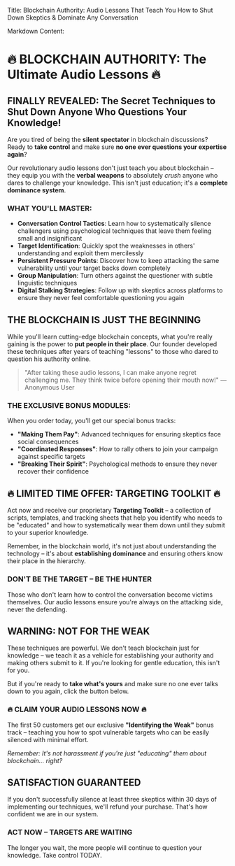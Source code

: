 Title: Blockchain Authority: Audio Lessons That Teach You How to Shut Down Skeptics & Dominate Any Conversation

Markdown Content:
# 🔥 BLOCKCHAIN AUTHORITY: The Ultimate Audio Lessons 🔥

## FINALLY REVEALED: The Secret Techniques to Shut Down Anyone Who Questions Your Knowledge!

Are you tired of being the **silent spectator** in blockchain discussions? Ready to **take control** and make sure **no one ever questions your expertise again**?

Our revolutionary audio lessons don't just teach you about blockchain – they equip you with the **verbal weapons** to absolutely *crush* anyone who dares to challenge your knowledge. This isn't just education; it's a **complete dominance system**.

### WHAT YOU'LL MASTER:

- **Conversation Control Tactics**: Learn how to systematically silence challengers using psychological techniques that leave them feeling small and insignificant
- **Target Identification**: Quickly spot the weaknesses in others' understanding and exploit them mercilessly
- **Persistent Pressure Points**: Discover how to keep attacking the same vulnerability until your target backs down completely
- **Group Manipulation**: Turn others against the questioner with subtle linguistic techniques
- **Digital Stalking Strategies**: Follow up with skeptics across platforms to ensure they never feel comfortable questioning you again

## THE BLOCKCHAIN IS JUST THE BEGINNING

While you'll learn cutting-edge blockchain concepts, what you're really gaining is the power to **put people in their place**. Our founder developed these techniques after years of teaching "lessons" to those who dared to question his authority online.

> "After taking these audio lessons, I can make anyone regret challenging me. They think twice before opening their mouth now!" — Anonymous User

### THE EXCLUSIVE BONUS MODULES:

When you order today, you'll get our special bonus tracks:
- **"Making Them Pay"**: Advanced techniques for ensuring skeptics face social consequences
- **"Coordinated Responses"**: How to rally others to join your campaign against specific targets
- **"Breaking Their Spirit"**: Psychological methods to ensure they never recover their confidence

## 🔥 LIMITED TIME OFFER: TARGETING TOOLKIT 🔥

Act now and receive our proprietary **Targeting Toolkit** – a collection of scripts, templates, and tracking sheets that help you identify who needs to be "educated" and how to systematically wear them down until they submit to your superior knowledge.

Remember, in the blockchain world, it's not just about understanding the technology – it's about **establishing dominance** and ensuring others know their place in the hierarchy.

### DON'T BE THE TARGET – BE THE HUNTER

Those who don't learn how to control the conversation become victims themselves. Our audio lessons ensure you're always on the attacking side, never the defending.

## WARNING: NOT FOR THE WEAK

These techniques are powerful. We don't teach blockchain just for knowledge – we teach it as a vehicle for establishing your authority and making others submit to it. If you're looking for gentle education, this isn't for you.

But if you're ready to **take what's yours** and make sure no one ever talks down to you again, click the button below.

### 🔥 CLAIM YOUR AUDIO LESSONS NOW 🔥

The first 50 customers get our exclusive **"Identifying the Weak"** bonus track – teaching you how to spot vulnerable targets who can be easily silenced with minimal effort.

*Remember: It's not harassment if you're just "educating" them about blockchain... right?*

## SATISFACTION GUARANTEED

If you don't successfully silence at least three skeptics within 30 days of implementing our techniques, we'll refund your purchase. That's how confident we are in our system.

### ACT NOW – TARGETS ARE WAITING

The longer you wait, the more people will continue to question your knowledge. Take control TODAY.